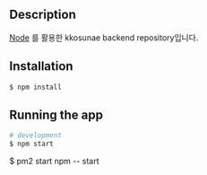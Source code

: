 ## Description

[Node](https://github.com/nodejs/node) 를 활용한 kkosunae backend repository입니다.

## Installation

```bash
$ npm install
```

## Running the app

```bash
# development
$ npm start
```

$ pm2 start npm -- start
